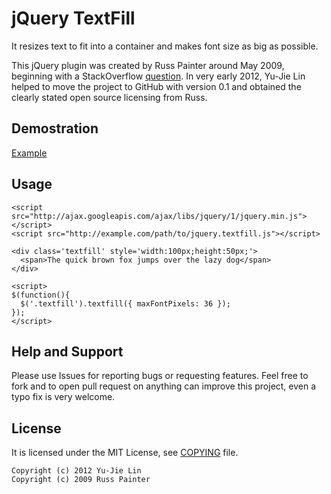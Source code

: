 jQuery TextFill
===============

It resizes text to fit into a container and makes font size as big as possible.

This jQuery plugin was created by Russ Painter around May 2009, beginning with a StackOverflow [question][soq]. In very early 2012, Yu-Jie Lin helped to move the project to GitHub with version 0.1 and obtained the clearly stated open source licensing from Russ.

[soq]: http://stackoverflow.com/questions/687998/auto-size-dynamic-text-to-fill-fixed-size-container

Demostration
------------

[Example][example]

[example]: http://jquery-textfill.github.com/jquery-textfill/Example.htm

Usage
-----

    <script src="http://ajax.googleapis.com/ajax/libs/jquery/1/jquery.min.js"></script>
    <script src="http://example.com/path/to/jquery.textfill.js"></script>

    <div class='textfill' style='width:100px;height:50px;'>
      <span>The quick brown fox jumps over the lazy dog</span>
    </div>

    <script>
    $(function(){
      $('.textfill').textfill({ maxFontPixels: 36 });
    });
    </script>

Help and Support
----------------

Please use Issues for reporting bugs or requesting features. Feel free to fork and to open pull request on anything can improve this project, even a typo fix is very welcome.

License
-------

It is licensed under the MIT License, see [COPYING][] file.

[COPYING]: https://github.com/jquery-textfill/jquery-textfill/blob/master/COPYING

    Copyright (c) 2012 Yu-Jie Lin
    Copyright (c) 2009 Russ Painter
